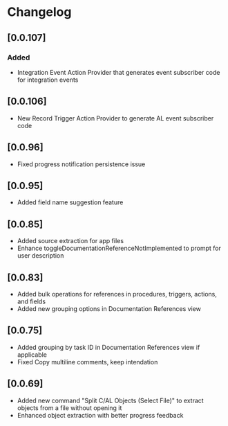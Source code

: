 # Changelog

## [0.0.107]

### Added

- Integration Event Action Provider that generates event subscriber code for integration events

## [0.0.106]

- New Record Trigger Action Provider to generate AL event subscriber code

## [0.0.96]

- Fixed progress notification persistence issue

## [0.0.95]

- Added field name suggestion feature

## [0.0.85]

- Added source extraction for app files
- Enhance toggleDocumentationReferenceNotImplemented to prompt for user description

## [0.0.83]

- Added bulk operations for references in procedures, triggers, actions, and fields
- Added new grouping options in Documentation References view

## [0.0.75]

- Added grouping by task ID in Documentation References view if applicable
- Fixed Copy multiline comments, keep intendation

## [0.0.69]

- Added new command "Split C/AL Objects (Select File)" to extract objects from a file without opening it
- Enhanced object extraction with better progress feedback

